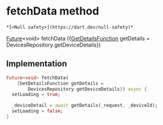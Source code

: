 


# fetchData method




    *[<Null safety>](https://dart.dev/null-safety)*




[Future](https://api.flutter.dev/flutter/dart-async/Future-class.html)&lt;void> fetchData
({[GetDetailsFunction](../../providers_trait_detail_provider/GetDetailsFunction.md) getDetails = DevicesRepository.getDeviceDetails})








## Implementation

```dart
Future<void> fetchData(
    {GetDetailsFunction getDetails =
        DevicesRepository.getDeviceDetails}) async {
  setLoading = true;

  _deviceDetail = await getDetails(_request, _deviceId);
  setLoading = false;
}
```







